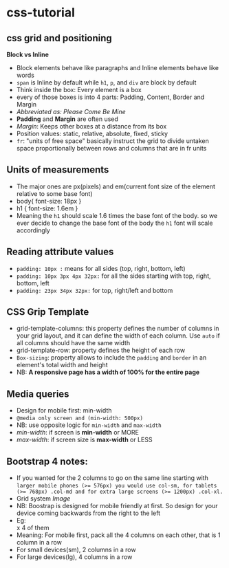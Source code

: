 # css-tutorial
## css grid and positioning 

**Block vs Inline**
- Block elements behave like paragraphs and Inline elements behave like words
- `span` is Inline by default while `h1`, `p`, and `div` are block by default
- Think inside the box: Every element is a box
- every of those boxes is into 4 parts: Padding, Content, Border and Margin
- *Abbreviated as: Please Come Be Mine*
- **Padding** and **Margin** are often used 
- *Margin*: Keeps other boxes at a distance from its box
- Position values: static, relative, absolute, fixed, sticky
-  `fr`: "units of free space" basically instruct the grid to divide untaken
space proportionally between rows and columns that are in fr units

## Units of measurements
- The major ones are px(pixels) and em(current font size of the element relative to some base font)
- body{
    font-size: 18px
}
- h1 {
    font-size: 1.6em
}   
- Meaning the `h1` should scale 1.6 times the base font of the body. so we ever decide to change the base font of the body the `h1` font will scale accordingly

## Reading attribute values
- `padding: 10px :` means for all sides (top, right, bottom, left)
- `padding: 10px 3px 4px 32px:` for all the sides starting with top, right, bottom, left
- `padding: 23px 34px 32px:` for top, right/left and bottom 

## CSS Grip Template 
- grid-template-columns: this property defines the number of columns in your grid layout, and it can define the width of each column. Use `auto` if all columns should have the same width
- grid-template-row: property defines the height of each row 
- `Box-sizing`: property allows to include the `padding` and `border` in an element's total width and height
- NB: **A responsive page has a width of 100% for the entire page**

## Media queries
- Design for mobile first: min-width
- `@media only screen and (min-width: 500px)`
- NB: use opposite logic for `min-width` and `max-width`
- *min-width*: if screen is **min-width** or MORE
- *max-width*: if screen size is **max-width** or LESS

## Bootstrap 4 notes:
- If you wanted for the 2 columns to go on the same line starting with `larger mobile phones (>= 576px) you would use col-sm, for tablets (>= 768px) .col-md and for extra large screens (>= 1200px) .col-xl.`
- Grid system
*Image*
- NB: Boostrap is designed for mobile friendly at first. So design for your device coming backwards from the right to the left
- Eg: <div class="col-sm-6 col-lg-3"> x 4 of them
- Meaning: For mobile first, pack all the 4 columns on each other, that is 1 column in a row 
- For small devices(sm), 2 columns in a row
- For large devices(lg), 4 columns in a row